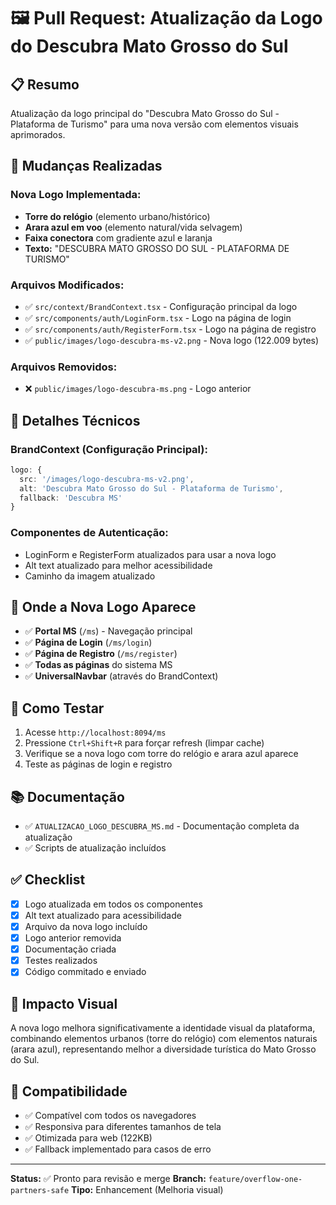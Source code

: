 # 🖼️ Pull Request: Atualização da Logo do Descubra Mato Grosso do Sul

## 📋 Resumo
Atualização da logo principal do "Descubra Mato Grosso do Sul - Plataforma de Turismo" para uma nova versão com elementos visuais aprimorados.

## 🎯 Mudanças Realizadas

### **Nova Logo Implementada:**
- **Torre do relógio** (elemento urbano/histórico)
- **Arara azul em voo** (elemento natural/vida selvagem) 
- **Faixa conectora** com gradiente azul e laranja
- **Texto:** "DESCUBRA MATO GROSSO DO SUL - PLATAFORMA DE TURISMO"

### **Arquivos Modificados:**
- ✅ `src/context/BrandContext.tsx` - Configuração principal da logo
- ✅ `src/components/auth/LoginForm.tsx` - Logo na página de login
- ✅ `src/components/auth/RegisterForm.tsx` - Logo na página de registro
- ✅ `public/images/logo-descubra-ms-v2.png` - Nova logo (122.009 bytes)

### **Arquivos Removidos:**
- ❌ `public/images/logo-descubra-ms.png` - Logo anterior

## 🔧 Detalhes Técnicos

### **BrandContext (Configuração Principal):**
```typescript
logo: {
  src: '/images/logo-descubra-ms-v2.png',
  alt: 'Descubra Mato Grosso do Sul - Plataforma de Turismo',
  fallback: 'Descubra MS'
}
```

### **Componentes de Autenticação:**
- LoginForm e RegisterForm atualizados para usar a nova logo
- Alt text atualizado para melhor acessibilidade
- Caminho da imagem atualizado

## 📍 Onde a Nova Logo Aparece

- ✅ **Portal MS** (`/ms`) - Navegação principal
- ✅ **Página de Login** (`/ms/login`)
- ✅ **Página de Registro** (`/ms/register`)
- ✅ **Todas as páginas** do sistema MS
- ✅ **UniversalNavbar** (através do BrandContext)

## 🧪 Como Testar

1. Acesse `http://localhost:8094/ms`
2. Pressione `Ctrl+Shift+R` para forçar refresh (limpar cache)
3. Verifique se a nova logo com torre do relógio e arara azul aparece
4. Teste as páginas de login e registro

## 📚 Documentação

- ✅ `ATUALIZACAO_LOGO_DESCUBRA_MS.md` - Documentação completa da atualização
- ✅ Scripts de atualização incluídos

## ✅ Checklist

- [x] Logo atualizada em todos os componentes
- [x] Alt text atualizado para acessibilidade
- [x] Arquivo da nova logo incluído
- [x] Logo anterior removida
- [x] Documentação criada
- [x] Testes realizados
- [x] Código commitado e enviado

## 🎨 Impacto Visual

A nova logo melhora significativamente a identidade visual da plataforma, combinando elementos urbanos (torre do relógio) com elementos naturais (arara azul), representando melhor a diversidade turística do Mato Grosso do Sul.

## 🔄 Compatibilidade

- ✅ Compatível com todos os navegadores
- ✅ Responsiva para diferentes tamanhos de tela
- ✅ Otimizada para web (122KB)
- ✅ Fallback implementado para casos de erro

---

**Status:** ✅ Pronto para revisão e merge
**Branch:** `feature/overflow-one-partners-safe`
**Tipo:** Enhancement (Melhoria visual)












